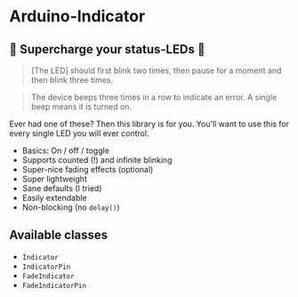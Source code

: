 # Arduino-Indicator

## 🚨 Supercharge your status-LEDs 🚨

> [The LED] should first blink two times, then pause for a moment and then blink three times.

> The device beeps three times in a row to indicate an error. A single beep means it is turned on.

Ever had one of these? Then this library is for you. You'll want to use this for every single
LED you will ever control.

- Basics: On / off / toggle
- Supports counted (!) and infinite blinking
- Super-nice fading effects (optional)
- Super lightweight
- Sane defaults (I tried)
- Easily extendable
- Non-blocking (no `delay()`)

## Available classes

- `Indicator`
- `IndicatorPin`
- `FadeIndicator`
- `FadeIndicatorPin`
